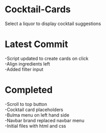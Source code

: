 # Cocktail-Cards
Select a liquor to display cocktail suggestions  

# Latest Commit  
-Script updated to create cards on click  
-Align ingredients left  
-Added filter input  

# Completed  
-Scroll to top button  
-Cocktail card placeholders  
-Bulma menu on left hand side  
-Navbar brand replaced navbar menu  
-Initial files with html and css  
